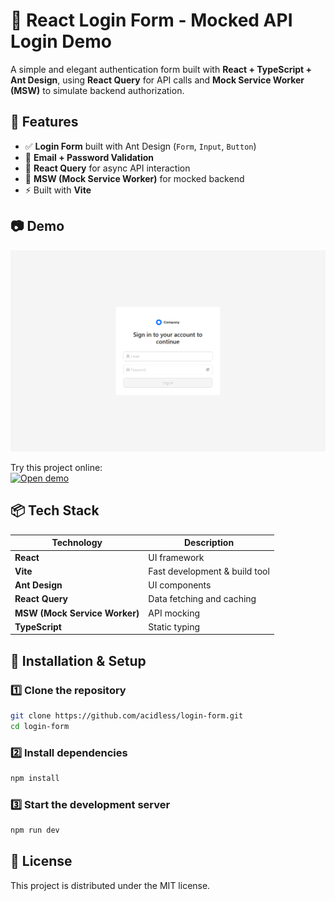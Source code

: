 # 🧩 React Login Form - Mocked API Login Demo

A simple and elegant authentication form built with **React + TypeScript + Ant Design**, using **React Query** for API calls and **Mock Service Worker (MSW)** to simulate backend authorization.

## 🚀 Features

- ✅ **Login Form** built with Ant Design (`Form`, `Input`, `Button`)
- 🔐 **Email + Password Validation**
- 🔁 **React Query** for async API interaction
- 🧪 **MSW (Mock Service Worker)** for mocked backend
- ⚡ Built with **Vite**

## 📷 Demo

![UI](./assets/screenshot.png)

Try this project online:  
[![Open demo](https://img.shields.io/badge/Live%20Demo-Click%20Here-blue?style=for-the-badge)](login-form-vert-delta.vercel.app)

## 📦 Tech Stack

| Technology | Description |
|-------------|-------------|
| **React** | UI framework |
| **Vite** | Fast development & build tool |
| **Ant Design** | UI components |
| **React Query** | Data fetching and caching |
| **MSW (Mock Service Worker)** | API mocking |
| **TypeScript** | Static typing |

## 🧰 Installation & Setup

### 1️⃣ Clone the repository
```bash
git clone https://github.com/acidless/login-form.git
cd login-form
```

### 2️⃣ Install dependencies
```bash
npm install
```

### 3️⃣ Start the development server
```bash
npm run dev
```

## 📝 License

This project is distributed under the MIT license.
